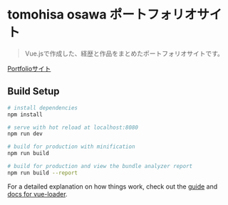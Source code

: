 # tomohisa osawa ポートフォリオサイト  

> Vue.jsで作成した、経歴と作品をまとめたポートフォリオサイトです。

[Portfolioサイト](http://osawa-tomohisa.under.jp)

## Build Setup

``` bash
# install dependencies
npm install

# serve with hot reload at localhost:8080
npm run dev

# build for production with minification
npm run build

# build for production and view the bundle analyzer report
npm run build --report
```

For a detailed explanation on how things work, check out the [guide](http://vuejs-templates.github.io/webpack/) and [docs for vue-loader](http://vuejs.github.io/vue-loader).
